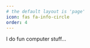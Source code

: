 ```yaml
---
# the default layout is 'page'
icon: fas fa-info-circle
order: 4
---
```


I do fun computer stuff... 
